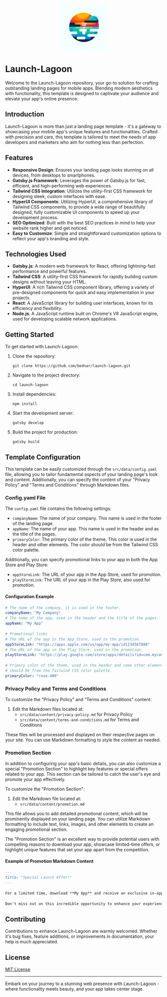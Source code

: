 <p align="center">
    <img src="https://raw.githubusercontent.com/bednar/launch-lagoon/HEAD/logo.png" alt="Launch-Lagoon Logo" width="150px">
</p>

# Launch-Lagoon

Welcome to the Launch-Lagoon repository, your go-to solution for crafting outstanding landing pages for mobile apps. Blending modern aesthetics with functionality, this template is designed to captivate your audience and elevate your app's online presence.

## Introduction

Launch-Lagoon is more than just a landing page template - it's a gateway to showcasing your mobile app's unique features and functionalities. Crafted with precision and care, this template is tailored to meet the needs of app developers and marketers who aim for nothing less than perfection.

## Features

- **Responsive Design**: Ensures your landing page looks stunning on all devices, from desktops to smartphones.
- **Gatsby.js Framework**: Leverages the power of Gatsby.js for fast, efficient, and high-performing web experiences.
- **Tailwind CSS Integration**: Utilizes the utility-first CSS framework for designing sleek, custom interfaces with ease.
- **HyperUI Components**: Utilizing HyperUI, a comprehensive library of Tailwind CSS components, to provide a wide range of beautifully designed, fully customizable UI components to speed up your development process.
- **SEO Optimized**: Built with the best SEO practices in mind to help your website rank higher and get noticed.
- **Easy to Customize**: Simple and straightforward customization options to reflect your app's branding and style.

## Technologies Used

- **Gatsby.js**: A modern web framework for React, offering lightning-fast performance and powerful features.
- **Tailwind CSS**: A utility-first CSS framework for rapidly building custom designs without leaving your HTML.
- **HyperUI**: A rich Tailwind CSS component library, offering a variety of pre-designed components for quick and easy implementation in your projects.
- **React**: A JavaScript library for building user interfaces, known for its efficiency and flexibility.
- **Node.js**: A JavaScript runtime built on Chrome's V8 JavaScript engine, used for developing scalable network applications.

## Getting Started

To get started with Launch-Lagoon:

1. Clone the repository:
   ```
   git clone https://github.com/bednar/launch-lagoon.git
   ```
2. Navigate to the project directory:
   ```
   cd launch-lagoon
   ```
3. Install dependencies:
   ```
   npm install
   ```
4. Start the development server:
   ```
   gatsby develop
   ```
5. Build the project for production:
   ```
   gatsby build
   ```

## Template Configuration

This template can be easily customized through the `src/data/config.yaml` file, 
allowing you to tailor fundamental aspects of your landing page's look and content. 
Additionally, you can specify the content of your "Privacy Policy" 
and "Terms and Conditions" through Markdown files.

### Config.yaml File

The `config.yaml` file contains the following settings:

- `companyName`: The name of your company. This name is used in the footer of the landing page.
- `appName`: The name of your app. This name is used in the header and as the title of the pages.
- `primaryColor`: The primary color of the theme. This color is used in the header and other elements. The color should be from the Tailwind CSS color palette.

Additionally, you can specify promotional links to your app in both the App Store and Play Store:

- `appStoreLink`: The URL of your app in the App Store, used for promotion.
- `playStoreLink`: The URL of your app in the Play Store, also used for promotion.

#### Configuration Example

```yaml
# The name of the company, it is used in the footer.
companyName: "My Company"
# The name of the app, used in the header and the title of the pages.
appName: "My App"

# Promotional links
# The URL of the app in the App Store, used in the promotion.
appStoreLink: "https://apps.apple.com/us/app/my-app/id1234567890"
# The URL of the app in the Play Store, used in the promotion.
playStoreLink: "https://play.google.com/store/apps/details?id=com.mycompany.myapp"

# Primary color of the theme, used in the header and some other elements,
# should be from the Tailwind CSS color palette.
primaryColor: "rose-400"
```
### Privacy Policy and Terms and Conditions

To customize the "Privacy Policy" and "Terms and Conditions" content:

1. Edit the Markdown files located at:
   - `src/data/content/privacy-policy.md` for Privacy Policy
   - `src/data/content/terms-and-conditions.md` for Terms and Conditions

These files will be processed and displayed on their respective pages on your site. 
You can use Markdown formatting to style the content as needed.

### Promotion Section

In addition to configuring your app's basic details, you can also customize a special "Promotion Section" to highlight key features or special offers related to your app. This section can be tailored to catch the user's eye and promote your app effectively.

To customize the "Promotion Section":

1. Edit the Markdown file located at:
   - `src/data/content/promotion.md`

This file allows you to add detailed promotional content, which will be prominently displayed on your landing page. 
You can utilize Markdown formatting to include text, links, images, and other elements to create an engaging promotional section.

The "Promotion Section" is an excellent way to provide potential users with compelling reasons to download your app, 
showcase limited-time offers, or highlight unique features that set your app apart from the competition.

#### Example of Promotion Markdown Content

```markdown
---
title: "Special Launch Offer!"
---

For a limited time, download **My App** and receive an exclusive in-app bonus!

Don't miss out on this incredible opportunity to enhance your experience with **My App**. Offer valid until end of month.
```

## Contributing

Contributions to enhance Launch-Lagoon are warmly welcomed. Whether it's bug fixes, feature additions, or improvements in documentation, your help is much appreciated.

## License

[MIT License](LICENSE)

---

Embark on your journey to a stunning web presence with Launch-Lagoon - where functionality meets beauty, and your app takes center stage.
